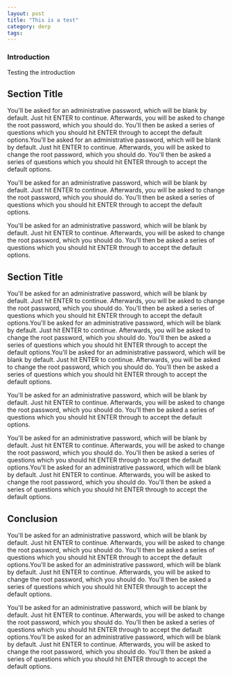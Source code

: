 ```yaml
---
layout: post
title: "This is a test"
category: derp
tags: 
---
```


### Introduction

Testing the introduction

## Section Title

You'll be asked for an administrative password, which will be blank by default. Just hit ENTER to continue. Afterwards, you will be asked to change the root password, which you should do. You'll then be asked a series of questions which you should hit ENTER through to accept the default options.You'll be asked for an administrative password, which will be blank by default. Just hit ENTER to continue. Afterwards, you will be asked to change the root password, which you should do. You'll then be asked a series of questions which you should hit ENTER through to accept the default options.

You'll be asked for an administrative password, which will be blank by default. Just hit ENTER to continue. Afterwards, you will be asked to change the root password, which you should do. You'll then be asked a series of questions which you should hit ENTER through to accept the default options.

You'll be asked for an administrative password, which will be blank by default. Just hit ENTER to continue. Afterwards, you will be asked to change the root password, which you should do. You'll then be asked a series of questions which you should hit ENTER through to accept the default options.

## Section Title

You'll be asked for an administrative password, which will be blank by default. Just hit ENTER to continue. Afterwards, you will be asked to change the root password, which you should do. You'll then be asked a series of questions which you should hit ENTER through to accept the default options.You'll be asked for an administrative password, which will be blank by default. Just hit ENTER to continue. Afterwards, you will be asked to change the root password, which you should do. You'll then be asked a series of questions which you should hit ENTER through to accept the default options.You'll be asked for an administrative password, which will be blank by default. Just hit ENTER to continue. Afterwards, you will be asked to change the root password, which you should do. You'll then be asked a series of questions which you should hit ENTER through to accept the default options.

You'll be asked for an administrative password, which will be blank by default. Just hit ENTER to continue. Afterwards, you will be asked to change the root password, which you should do. You'll then be asked a series of questions which you should hit ENTER through to accept the default options.

You'll be asked for an administrative password, which will be blank by default. Just hit ENTER to continue. Afterwards, you will be asked to change the root password, which you should do. You'll then be asked a series of questions which you should hit ENTER through to accept the default options.You'll be asked for an administrative password, which will be blank by default. Just hit ENTER to continue. Afterwards, you will be asked to change the root password, which you should do. You'll then be asked a series of questions which you should hit ENTER through to accept the default options.

## Conclusion

You'll be asked for an administrative password, which will be blank by default. Just hit ENTER to continue. Afterwards, you will be asked to change the root password, which you should do. You'll then be asked a series of questions which you should hit ENTER through to accept the default options.You'll be asked for an administrative password, which will be blank by default. Just hit ENTER to continue. Afterwards, you will be asked to change the root password, which you should do. You'll then be asked a series of questions which you should hit ENTER through to accept the default options.

You'll be asked for an administrative password, which will be blank by default. Just hit ENTER to continue. Afterwards, you will be asked to change the root password, which you should do. You'll then be asked a series of questions which you should hit ENTER through to accept the default options.You'll be asked for an administrative password, which will be blank by default. Just hit ENTER to continue. Afterwards, you will be asked to change the root password, which you should do. You'll then be asked a series of questions which you should hit ENTER through to accept the default options.
